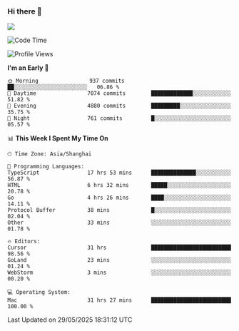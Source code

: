 ### Hi there 👋

<!--
**JJAYCHEN1e/jjaychen1e** is a ✨ _special_ ✨ repository because its `README.md` (this file) appears on your GitHub profile.

Here are some ideas to get you started:

- 🔭 I’m currently working on ...
- 🌱 I’m currently learning ...
- 👯 I’m looking to collaborate on ...
- 🤔 I’m looking for help with ...
- 💬 Ask me about ...
- 📫 How to reach me: ...
- 😄 Pronouns: ...
- ⚡ Fun fact: ...
-->

[![](https://github-readme-stats.vercel.app/api?username=jjaychen1e&show_icons=true)](https://github.com/jjaychen1e/github-readme-stats?count_private=true)

<!--START_SECTION:waka-->
![Code Time](http://img.shields.io/badge/Code%20Time-2%2C034%20hrs%2059%20mins-blue)

![Profile Views](http://img.shields.io/badge/Profile%20Views-4-blue)

**I'm an Early 🐤** 

```text
🌞 Morning                937 commits         ██░░░░░░░░░░░░░░░░░░░░░░░   06.86 % 
🌆 Daytime                7074 commits        █████████████░░░░░░░░░░░░   51.82 % 
🌃 Evening                4880 commits        █████████░░░░░░░░░░░░░░░░   35.75 % 
🌙 Night                  761 commits         █░░░░░░░░░░░░░░░░░░░░░░░░   05.57 % 
```


📊 **This Week I Spent My Time On** 

```text
🕑︎ Time Zone: Asia/Shanghai

💬 Programming Languages: 
TypeScript               17 hrs 53 mins      ██████████████░░░░░░░░░░░   56.87 % 
HTML                     6 hrs 32 mins       █████░░░░░░░░░░░░░░░░░░░░   20.78 % 
Go                       4 hrs 26 mins       ████░░░░░░░░░░░░░░░░░░░░░   14.11 % 
Protocol Buffer          38 mins             █░░░░░░░░░░░░░░░░░░░░░░░░   02.04 % 
Other                    33 mins             ░░░░░░░░░░░░░░░░░░░░░░░░░   01.78 % 

🔥 Editors: 
Cursor                   31 hrs              █████████████████████████   98.56 % 
GoLand                   23 mins             ░░░░░░░░░░░░░░░░░░░░░░░░░   01.24 % 
WebStorm                 3 mins              ░░░░░░░░░░░░░░░░░░░░░░░░░   00.20 % 

💻 Operating System: 
Mac                      31 hrs 27 mins      █████████████████████████   100.00 % 
```


 Last Updated on 29/05/2025 18:31:12 UTC
<!--END_SECTION:waka-->
